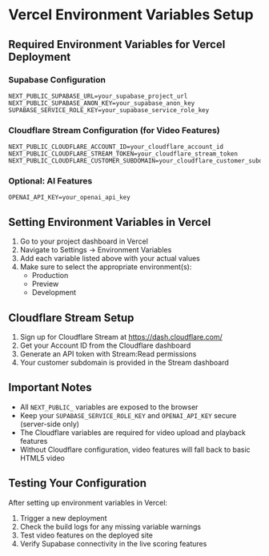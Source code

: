 # Vercel Environment Variables Setup

## Required Environment Variables for Vercel Deployment

### Supabase Configuration
```
NEXT_PUBLIC_SUPABASE_URL=your_supabase_project_url
NEXT_PUBLIC_SUPABASE_ANON_KEY=your_supabase_anon_key
SUPABASE_SERVICE_ROLE_KEY=your_supabase_service_role_key
```

### Cloudflare Stream Configuration (for Video Features)
```
NEXT_PUBLIC_CLOUDFLARE_ACCOUNT_ID=your_cloudflare_account_id
NEXT_PUBLIC_CLOUDFLARE_STREAM_TOKEN=your_cloudflare_stream_token
NEXT_PUBLIC_CLOUDFLARE_CUSTOMER_SUBDOMAIN=your_cloudflare_customer_subdomain
```

### Optional: AI Features
```
OPENAI_API_KEY=your_openai_api_key
```

## Setting Environment Variables in Vercel

1. Go to your project dashboard in Vercel
2. Navigate to Settings → Environment Variables
3. Add each variable listed above with your actual values
4. Make sure to select the appropriate environment(s):
   - Production
   - Preview
   - Development

## Cloudflare Stream Setup

1. Sign up for Cloudflare Stream at https://dash.cloudflare.com/
2. Get your Account ID from the Cloudflare dashboard
3. Generate an API token with Stream:Read permissions
4. Your customer subdomain is provided in the Stream dashboard

## Important Notes

- All `NEXT_PUBLIC_` variables are exposed to the browser
- Keep your `SUPABASE_SERVICE_ROLE_KEY` and `OPENAI_API_KEY` secure (server-side only)
- The Cloudflare variables are required for video upload and playback features
- Without Cloudflare configuration, video features will fall back to basic HTML5 video

## Testing Your Configuration

After setting up environment variables in Vercel:

1. Trigger a new deployment
2. Check the build logs for any missing variable warnings
3. Test video features on the deployed site
4. Verify Supabase connectivity in the live scoring features